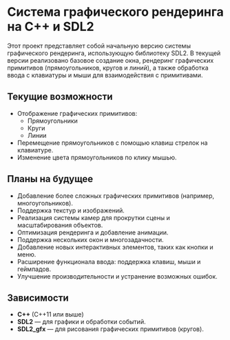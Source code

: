# Система графического рендеринга на C++ и SDL2

Этот проект представляет собой начальную версию системы графического рендеринга, использующую библиотеку SDL2. В текущей версии реализовано базовое создание окна, рендеринг графических примитивов (прямоугольников, кругов и линий), а также обработка ввода с клавиатуры и мыши для взаимодействия с примитивами.

## Текущие возможности

- Отображение графических примитивов:
  - Прямоугольники
  - Круги
  - Линии
- Перемещение прямоугольников с помощью клавиш стрелок на клавиатуре.
- Изменение цвета прямоугольников по клику мышью.

## Планы на будущее

- Добавление более сложных графических примитивов (например, многоугольников).
- Поддержка текстур и изображений.
- Реализация системы камер для прокрутки сцены и масштабирования объектов.
- Оптимизация рендеринга и добавление анимации.
- Поддержка нескольких окон и многозадачности.
- Добавление новых интерактивных элементов, таких как кнопки и меню.
- Расширение функционала ввода: поддержка клавиш, мыши и геймпадов.
- Улучшение производительности и устранение возможных ошибок.

## Зависимости

- **C++** (C++11 или выше)
- **SDL2** — для графики и обработки событий.
- **SDL2_gfx** — для рисования графических примитивов (кругов).


